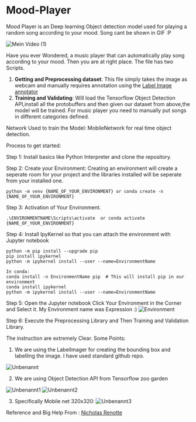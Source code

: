 # Mood-Player
Mood Player is an Deep learning Object detection model used for playing a random song according to your mood. Song cant be shown in GIF :P


![Mein Video (1)](https://user-images.githubusercontent.com/51056214/118481123-6d3e6780-b713-11eb-9f83-2dd788201c8c.gif)



Have you ever Wondered, a music player that can automatically play song according to your mood. Then you are at right place.
The file has two Scripts. 
1. **Getting and Preprocessing dataset**: This file simply takes the image as webcam and manually requires annotation using the [Label Image annotator](https://github.com/tzutalin/labelImg) 
2. **Training and Validating**: Will load the Tensorflow Object Detection API,install all the protobuffers and then given our dataset from above,the model will be trained. For music player you need to manually put songs in different categories defined.

Network Used to train the Model: MobileNetwork for real time object detection.


Process to get started:

Step 1: Install basics like Python Interpreter and clone the repository.

Step 2: Create your Environment: Creating an environment will create a seperate room for your project and the libraries installed will be seperate from your installed one.

    python -m venv {NAME_OF_YOUR_ENVIRONMENT} or conda create -n {NAME_OF_YOUR_ENVIRONMENT}
    
Step 3: Activation of Your Environment.
    
    .\ENVIRONMENTNAME\Scripts\activate  or conda activate {NAME_OF_YOUR_ENVIRONMENT}

Step 4: Install IpyKernel so that you can attach the environment with Jupyter notebook

    python -m pip install --upgrade pip
    pip install ipykernel
    python -m ipykernel install --user --name=EnvironmentName
    
    In conda:
    conda install -n EnvironmentName pip  # This will install pip in our environment
    conda install ipykernel
    python -m ipykernel install --user --name=EnvironmentName

Step 5: Open the Jupyter notebook Click Your Environment in the Corner and Select it. My Environment name was Expression :)
![Environment](https://user-images.githubusercontent.com/51056214/118480998-48e28b00-b713-11eb-98fd-e90f4011301c.png)


Step 6: Execute the Preprocessing Library and Then Training and Validation Library.

The instruction are extremely Clear.
Some Points:

1. We are using the LabelImager for creating the bounding box and labelling the image. I have used standard github repo.

![Unbenannt](https://user-images.githubusercontent.com/51056214/120103049-12166700-c14e-11eb-8a56-0bc101b12c67.png)

2. We are using Object Detection API from Tensorflow zoo garden

![Unbenannt1](https://user-images.githubusercontent.com/51056214/120103063-2490a080-c14e-11eb-8445-ee26731ce330.png)
![Unbenannt2](https://user-images.githubusercontent.com/51056214/120103065-278b9100-c14e-11eb-9235-10714262fbb5.png)

3. Specifically Mobile net 320x320:
![Unbenannt3](https://user-images.githubusercontent.com/51056214/120103075-340fe980-c14e-11eb-9397-a5fda5bf4119.png)


Reference and Big Help From : [Nicholas Renotte](https://github.com/nicknochnack/)
